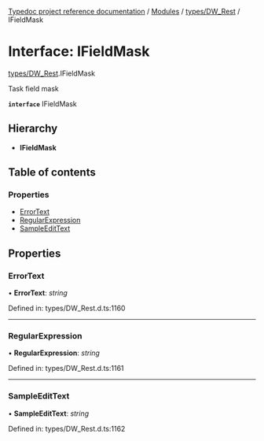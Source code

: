 [Typedoc project reference documentation](../README.md) / [Modules](../modules.md) / [types/DW_Rest](../modules/types_dw_rest.md) / IFieldMask

# Interface: IFieldMask

[types/DW_Rest](../modules/types_dw_rest.md).IFieldMask

Task field mask

**`interface`** IFieldMask

## Hierarchy

* **IFieldMask**

## Table of contents

### Properties

- [ErrorText](types_dw_rest.ifieldmask.md#errortext)
- [RegularExpression](types_dw_rest.ifieldmask.md#regularexpression)
- [SampleEditText](types_dw_rest.ifieldmask.md#sampleedittext)

## Properties

### ErrorText

• **ErrorText**: *string*

Defined in: types/DW_Rest.d.ts:1160

___

### RegularExpression

• **RegularExpression**: *string*

Defined in: types/DW_Rest.d.ts:1161

___

### SampleEditText

• **SampleEditText**: *string*

Defined in: types/DW_Rest.d.ts:1162
